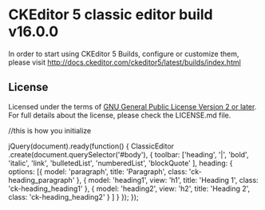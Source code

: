 # CKEditor 5 classic editor build v16.0.0

In order to start using CKEditor 5 Builds, configure or customize them, please visit http://docs.ckeditor.com/ckeditor5/latest/builds/index.html

## License

Licensed under the terms of [GNU General Public License Version 2 or later](http://www.gnu.org/licenses/gpl.html).
For full details about the license, please check the LICENSE.md file.

//this is how you initialize

jQuery(document).ready(function() {
ClassicEditor
.create(document.querySelector('#body'), {
toolbar: ['heading', '|', 'bold', 'italic', 'link', 'bulletedList', 'numberedList',
'blockQuote'
],
heading: {
options: [{
model: 'paragraph',
title: 'Paragraph',
class: 'ck-heading_paragraph'
},
{
model: 'heading1',
view: 'h1',
title: 'Heading 1',
class: 'ck-heading_heading1'
},
{
model: 'heading2',
view: 'h2',
title: 'Heading 2',
class: 'ck-heading_heading2'
}
]
}
});
});
